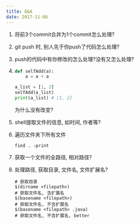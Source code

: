 ```yaml
---
title: Q&A
date: 2017-11-06
---
```


1. 将前3个commit合并为1个commit怎么处理?

2. git push 时, 别人先于你push了代码怎么处理?

3. push的代码中有你修改的怎么处理?没有又怎么处理?

4.
    ```python
    def selfAdd(a):
        a = a + a

    a_list = [1, 2]
    selfAdd(a_list)
    print(a_list) # [1, 2]
    ```

    为什么没有改变?

5. shell提取文件的信息, 如时间, 作者等?

6. 遍历文件夹下所有文件

    ```
    find . -print
    ```

7. 获取一个文件的全路径, 相对路径?
8. 处理路径, 获取目录, 文件名, 文件扩展名?

    ```shell
    # 获取目录
    $(dirname <filepath>)
    # 获取文件名, 含扩展名
    $(basename <filepath>)
    # 获取文件名, 不含扩展名
    $(basename <filepath> .java)
    # 获取文件名, 不含扩展名, better
    ```
